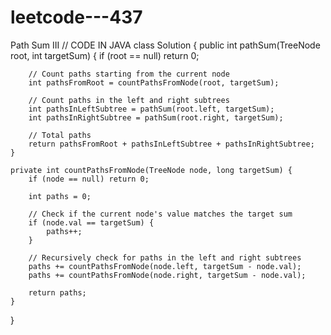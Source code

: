 # leetcode---437
Path Sum III
// CODE IN JAVA
class Solution {
    public int pathSum(TreeNode root, int targetSum) {
        if (root == null) return 0;

        // Count paths starting from the current node
        int pathsFromRoot = countPathsFromNode(root, targetSum);

        // Count paths in the left and right subtrees
        int pathsInLeftSubtree = pathSum(root.left, targetSum);
        int pathsInRightSubtree = pathSum(root.right, targetSum);

        // Total paths
        return pathsFromRoot + pathsInLeftSubtree + pathsInRightSubtree;
    }

    private int countPathsFromNode(TreeNode node, long targetSum) {
        if (node == null) return 0;

        int paths = 0;

        // Check if the current node's value matches the target sum
        if (node.val == targetSum) {
            paths++;
        }

        // Recursively check for paths in the left and right subtrees
        paths += countPathsFromNode(node.left, targetSum - node.val);
        paths += countPathsFromNode(node.right, targetSum - node.val);

        return paths;
    }
}
